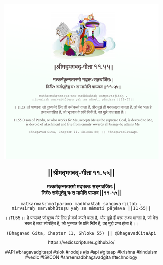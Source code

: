 <img src="../../asset/BG_11_55.png"/>
<center><h2>||श्रीमद्‍भगवद्‍-गीता ११.५५||</h2>
<h3>मत्कर्मकृन्मत्परमो मद्भक्तः सङ्गवर्जितः |<br/>निर्वैरः सर्वभूतेषु यः स मामेति पाण्डव ||११-५५||</h3>
<pre>matkarmakṛnmatparamo madbhaktaḥ saṅgavarjitaḥ .<br/>nirvairaḥ sarvabhūteṣu yaḥ sa māmeti pāṇḍava ||11-55||</pre>
<p>।।11.55।। हे पाण्डव! जो पुरुष मेरे लिए ही कर्म करने वाला है, और मुझे ही परम लक्ष्य मानता है, जो मेरा भक्त है तथा संगरहित है, जो भूतमात्र के प्रति निर्वैर है, वह मुझे प्राप्त होता है।।</p>
<pre>(Bhagavad Gita, Chapter 11, Shloka 55) || @BhagavadGitaApi</pre><p>https://vedicscriptures.github.io/</p><p>#API #bhagavadgitaapi #slok #nodejs #js #api #gitaapi #krishna #hinduism #vedic #ISKCON #shreemadbhagavadgita #technology</p></center>